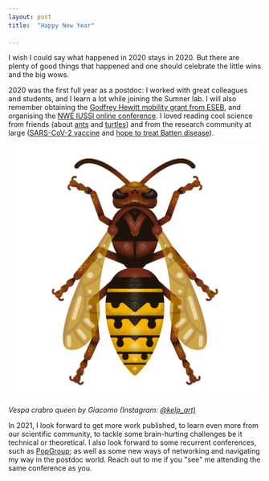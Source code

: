 ```yaml
---
layout: post
title:  "Happy New Year"

---
```


I wish I could say what happened in 2020 stays in 2020. But there are plenty of good things that happened and one should celebrate the little wins and the big wows. 

2020 was the first full year as a postdoc: I worked with great colleagues and students, and I learn a lot while joining the Sumner lab. I will also remember obtaining the [Godfrey Hewitt mobility grant from ESEB](https://eseb.org/prizes-funding/godfrey-hewitt-mobility-award/), and organising the [NWE IUSSI online conference](https://twitter.com/IUSSI_NWES). I loved reading cool science from friends (about [ants](https://elifesciences.org/articles/55862) and [turtles](https://www.nature.com/articles/s41598-020-75498-4)) and from the research community at large ([SARS-CoV-2 vaccine](https://www.nejm.org/doi/full/10.1056/NEJMoa2034577) and [hope to treat Batten disease](https://pubmed.ncbi.nlm.nih.gov/32719489/)).

![Vespa crabro art](/assets/Vespa_crabro_queen.png)

_Vespa crabro queen by Giacomo (Instagram: [@kelp_art)](https://www.instagram.com/kelp_art/)_

In 2021, I look forward to get more work published, to learn even more from our scientific community, to tackle some brain-hurting challenges be it technical or theoretical. I also look forward to some recurrent conferences, such as [PopGroup](https://www.populationgeneticsgroup.org.uk/); as well as some new ways of networking and navigating my way in the postdoc world. Reach out to me if you "see" me attending the same conference as you.
